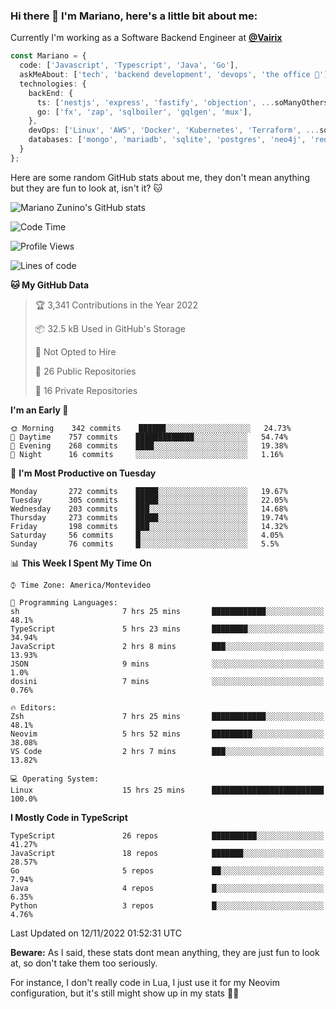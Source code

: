 ### Hi there 👋 I'm Mariano, here's a little bit about me:

Currently I'm working as a Software Backend Engineer at [**@Vairix**](https://vairix.com)

```ts
const Mariano = {
  code: ['Javascript', 'Typescript', 'Java', 'Go'],
  askMeAbout: ['tech', 'backend development', 'devops', 'the office 💼'],
  technologies: {
    backEnd: {
      ts: ['nestjs', 'express', 'fastify', 'objection', ...soManyOthersFrameworks],
      go: ['fx', 'zap', 'sqlboiler', 'gqlgen', 'mux'],
    },
    devOps: ['Linux', 'AWS', 'Docker', 'Kubernetes', 'Terraform', ...soManyOthersTools],
    databases: ['mongo', 'mariadb', 'sqlite', 'postgres', 'neo4j', 'redis'],
  }
};
```

Here are some random GitHub stats about me, they don't mean anything but they are fun to look at, isn't it? 🐱

![Mariano Zunino's GitHub stats](https://github-readme-stats.vercel.app/api?username=marianozunino&count_private=true&show_icons=true&theme=radical)

<!--START_SECTION:waka-->
![Code Time](http://img.shields.io/badge/Code%20Time-303%20hrs%2043%20mins-blue)

![Profile Views](http://img.shields.io/badge/Profile%20Views-0-blue)

![Lines of code](https://img.shields.io/badge/From%20Hello%20World%20I%27ve%20Written-360%20Thousand%20lines%20of%20code-blue)

**🐱 My GitHub Data** 

> 🏆 3,341 Contributions in the Year 2022
 > 
> 📦 32.5 kB Used in GitHub's Storage 
 > 
> 🚫 Not Opted to Hire
 > 
> 📜 26 Public Repositories 
 > 
> 🔑 16 Private Repositories  
 > 
**I'm an Early 🐤** 

```text
🌞 Morning    342 commits    ██████░░░░░░░░░░░░░░░░░░░   24.73% 
🌆 Daytime    757 commits    █████████████░░░░░░░░░░░░   54.74% 
🌃 Evening    268 commits    ████░░░░░░░░░░░░░░░░░░░░░   19.38% 
🌙 Night      16 commits     ░░░░░░░░░░░░░░░░░░░░░░░░░   1.16%

```
📅 **I'm Most Productive on Tuesday** 

```text
Monday       272 commits    █████░░░░░░░░░░░░░░░░░░░░   19.67% 
Tuesday      305 commits    █████░░░░░░░░░░░░░░░░░░░░   22.05% 
Wednesday    203 commits    ███░░░░░░░░░░░░░░░░░░░░░░   14.68% 
Thursday     273 commits    █████░░░░░░░░░░░░░░░░░░░░   19.74% 
Friday       198 commits    ███░░░░░░░░░░░░░░░░░░░░░░   14.32% 
Saturday     56 commits     █░░░░░░░░░░░░░░░░░░░░░░░░   4.05% 
Sunday       76 commits     █░░░░░░░░░░░░░░░░░░░░░░░░   5.5%

```


📊 **This Week I Spent My Time On** 

```text
⌚︎ Time Zone: America/Montevideo

💬 Programming Languages: 
sh                       7 hrs 25 mins       ████████████░░░░░░░░░░░░░   48.1% 
TypeScript               5 hrs 23 mins       ████████░░░░░░░░░░░░░░░░░   34.94% 
JavaScript               2 hrs 8 mins        ███░░░░░░░░░░░░░░░░░░░░░░   13.93% 
JSON                     9 mins              ░░░░░░░░░░░░░░░░░░░░░░░░░   1.0% 
dosini                   7 mins              ░░░░░░░░░░░░░░░░░░░░░░░░░   0.76%

🔥 Editors: 
Zsh                      7 hrs 25 mins       ████████████░░░░░░░░░░░░░   48.1% 
Neovim                   5 hrs 52 mins       █████████░░░░░░░░░░░░░░░░   38.08% 
VS Code                  2 hrs 7 mins        ███░░░░░░░░░░░░░░░░░░░░░░   13.82%

💻 Operating System: 
Linux                    15 hrs 25 mins      █████████████████████████   100.0%

```

**I Mostly Code in TypeScript** 

```text
TypeScript               26 repos            ██████████░░░░░░░░░░░░░░░   41.27% 
JavaScript               18 repos            ███████░░░░░░░░░░░░░░░░░░   28.57% 
Go                       5 repos             ██░░░░░░░░░░░░░░░░░░░░░░░   7.94% 
Java                     4 repos             █░░░░░░░░░░░░░░░░░░░░░░░░   6.35% 
Python                   3 repos             █░░░░░░░░░░░░░░░░░░░░░░░░   4.76%

```



 Last Updated on 12/11/2022 01:52:31 UTC
<!--END_SECTION:waka-->

**Beware:** As I said, these stats dont mean anything, they are just fun to look at, so don't take them too seriously.

For instance, I don't really code in Lua, I just use it for my Neovim configuration, but it's still might show up in my stats 🤷‍♂️
